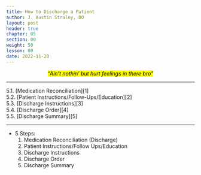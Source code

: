 ```yaml
---
title: How to Discharge a Patient
author: J. Austin Straley, DO
layout: post
header: true
chapter: 05
section: 00
weight: 50
lesson: 00
date: 2022-11-20
---
```


*<center><mark>“Ain’t nothin’ but hurt feelings in there bro”</mark></center>*

<hr>
5.1. [Medication Reconciliation][1]<br>
5.2. [Patient Instructions/Follow-Ups/Education][2]<br>
5.3. [Discharge Instructions][3]<br>
5.4. [Discharge Order][4]<br>
5.5. [Discharge Summary][5]<br>
<hr>

- 5 Steps:
	1. Medication Reconciliation (Discharge)
	2. Patient Instructions/Follow Ups/Education
	3. Discharge Instructions
	4. Discharge Order
    5. Discharge Summary


[1]: /feed/internguidepages/1.5.1-medrec/
[2]: /feed/internguidepages/1.5.2-patient-instructions/
[3]: /feed/internguidepages/1.5.3-discharge-instructions/
[4]: /feed/internguidepages/1.5.4-discharge-order/
[5]: /feed/internguidepages/1.5.5-discharge-summary/